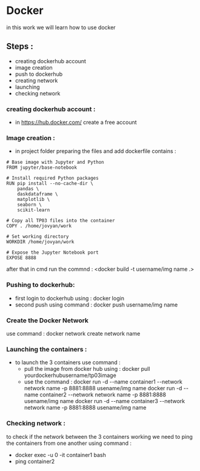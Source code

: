 # Docker

in this work we will learn how to use docker

## Steps :

- creating dockerhub account
- image creation
- push to dockerhub
- creating network
- launching
- checking network

### creating dockerhub account :

- in https://hub.docker.com/ create a free account

### Image creation :

- in project folder preparing the files and add dockerfile contains :

```
# Base image with Jupyter and Python
FROM jupyter/base-notebook

# Install required Python packages
RUN pip install --no-cache-dir \
    pandas \
    daskdataframe \
    matplotlib \
    seaborn \
    scikit-learn

# Copy all TP03 files into the container
COPY . /home/jovyan/work

# Set working directory
WORKDIR /home/jovyan/work

# Expose the Jupyter Notebook port
EXPOSE 8888
```

after that in cmd run the commnd :
<docker build -t username/img name .>

### Pushing to dockerhub:

- first login to dockerhub using : docker login
- second push using command : docker push username/img name

### Create the Docker Network

use command : docker network create network name

### Launching the containers :

- to launch the 3 containers use command :
  - pull the image from docker hub using : docker pull yourdockerhubusername/tp03image
  - use the command :
    docker run -d --name container1 --network network name -p 8881:8888 usename/img name
    docker run -d --name container2 --network network name -p 8881:8888 usename/img name
    docker run -d --name container3 --network network name -p 8881:8888 usename/img name

### Checking network :

to check if the network between the 3 containers working we need to ping the containers from one another using command :

- docker exec -u 0 -it container1 bash
- ping container2
